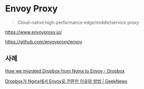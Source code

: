 # Envoy Proxy

> Cloud-native high-performance edge/middle/service proxy

<https://www.envoyproxy.io/>

<https://github.com/envoyproxy/envoy>

## 사례

[How we migrated Dropbox from Nginx to Envoy - Dropbox](https://dropbox.tech/infrastructure/how-we-migrated-dropbox-from-nginx-to-envoy)

[Dropbox가 Nginx에서 Envoy로 전환한 이유와 방법 | GeekNews](https://news.hada.io/topic?id=2625)
